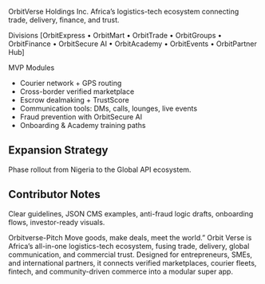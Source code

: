 OrbitVerse Holdings Inc.
Africa’s logistics-tech ecosystem connecting trade, delivery, finance, and trust.

Divisions
[OrbitExpress • OrbitMart • OrbitTrade • OrbitGroups • OrbitFinance • OrbitSecure AI • OrbitAcademy • OrbitEvents • OrbitPartner Hub]

MVP Modules
- Courier network + GPS routing
- Cross-border verified marketplace
- Escrow dealmaking + TrustScore
- Communication tools: DMs, calls, lounges, live events
- Fraud prevention with OrbitSecure AI
- Onboarding & Academy training paths

## Expansion Strategy
Phase rollout from Nigeria to the Global API ecosystem.

## Contributor Notes
Clear guidelines, JSON CMS examples, anti-fraud logic drafts, onboarding flows, investor-ready visuals.

Orbitverse-Pitch
Move goods, make deals, meet the world.” Orbit Verse is Africa’s all-in-one logistics-tech ecosystem, fusing trade, delivery, global communication, and commercial trust. Designed for entrepreneurs, SMEs, and international partners, it connects verified marketplaces, courier fleets, fintech, and community-driven commerce into a modular super app.

